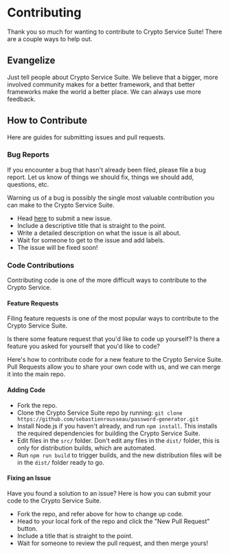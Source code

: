 # Contributing

Thank you so much for wanting to contribute to Crypto Service Suite!
There are a couple ways to help out.

## Evangelize

Just tell people about Crypto Service Suite. We believe that a bigger, more involved
community makes for a better framework, and that better frameworks make the
world a better place. We can always use more feedback.

## How to Contribute

Here are guides for submitting issues and pull requests.

### Bug Reports

If you encounter a bug that hasn't already been filed, please file a bug report.
Let us know of things we should fix, things we should add, questions, etc.

Warning us of a bug is possibly the single most valuable contribution you can
make to the Crypto Service Suite.

-   Head [here](https://github.com/sebastienrousseau/crypto-service/issues/new)
to submit a new issue.
-   Include a descriptive title that is straight to the point.
-   Write a detailed description on what the issue is all about.
-   Wait for someone to get to the issue and add labels.
-   The issue will be fixed soon!

### Code Contributions

Contributing code is one of the more difficult ways to contribute to the Crypto
Service.

#### Feature Requests

Filing feature requests is one of the most popular ways to contribute to the
Crypto Service Suite.

Is there some feature request that you'd like to code up yourself? Is there a
feature you asked for yourself that you'd like to code?

Here's how to contribute code for a new feature to the Crypto Service Suite.
Pull Requests allow you to share your own code with us, and we can merge it into
the main repo.

#### Adding Code

-   Fork the repo.
-   Clone the Crypto Service Suite repo by running: 
`git clone https://github.com/sebastienrousseau/password-generator.git`
-   Install Node.js if you haven't already, and run `npm install`.
This installs the required dependencies for building the Crypto Service Suite.
-   Edit files in the `src/` folder. Don't edit any files in the `dist/` folder,
this is only for distribution builds, which are automated.
-   Run `npm run build` to trigger builds, and the new distribution files will
be in the `dist/` folder ready to go.

#### Fixing an Issue

Have you found a solution to an issue? Here is how you can submit your code to
the Crypto Service Suite.

-   Fork the repo, and refer above for how to change up code.
-   Head to your local fork of the repo and click the "New Pull Request" button.
-   Include a title that is straight to the point.
-   Wait for someone to review the pull request, and then merge yours!
